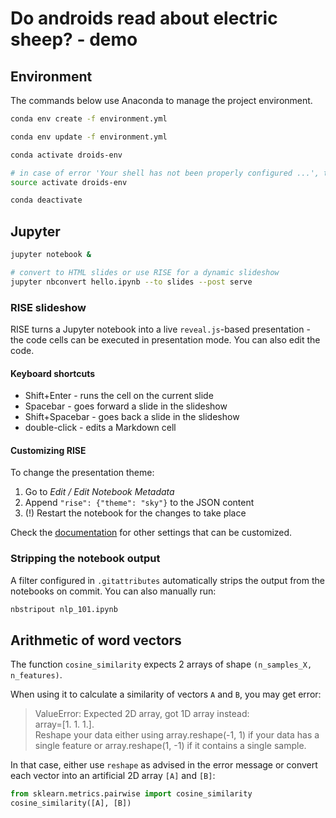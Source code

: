 # Do androids read about electric sheep? - demo

## Environment

The commands below use Anaconda to manage the project environment.

```bash
conda env create -f environment.yml

conda env update -f environment.yml

conda activate droids-env

# in case of error 'Your shell has not been properly configured ...', try 'source ...'
source activate droids-env

conda deactivate
```

## Jupyter

```bash
jupyter notebook &

# convert to HTML slides or use RISE for a dynamic slideshow
jupyter nbconvert hello.ipynb --to slides --post serve
```

### RISE slideshow

RISE turns a Jupyter notebook into a live `reveal.js`-based presentation - the code
cells can be executed in presentation mode. You can also edit the code.

#### Keyboard shortcuts

- Shift+Enter - runs the cell on the current slide
- Spacebar - goes forward a slide in the slideshow
- Shift+Spacebar - goes back a slide in the slideshow
- double-click - edits a Markdown cell

#### Customizing RISE

To change the presentation theme:

1. Go to _Edit / Edit Notebook Metadata_
2. Append `"rise": {"theme": "sky"}` to the JSON content
3. (!) Restart the notebook for the changes to take place

Check the [documentation](https://rise.readthedocs.io/en/maint-5.5/customize.html#choosing-a-theme)
for other settings that can be customized.

### Stripping the notebook output

A filter configured in `.gitattributes` automatically strips the output from the notebooks
on commit. You can also manually run:

```bash
nbstripout nlp_101.ipynb
```

## Arithmetic of word vectors

The function `cosine_similarity` expects 2 arrays of shape `(n_samples_X, n_features)`.

When using it to calculate a similarity of vectors `A` and `B`, you may get error:

> ValueError: Expected 2D array, got 1D array instead:  
> array=[1. 1. 1.].  
> Reshape your data either using array.reshape(-1, 1) if your data has a single feature
> or array.reshape(1, -1) if it contains a single sample.

In that case, either use `reshape` as advised in the error message or convert each vector into
an artificial 2D array `[A]` and `[B]`:

```python
from sklearn.metrics.pairwise import cosine_similarity
cosine_similarity([A], [B])
```
